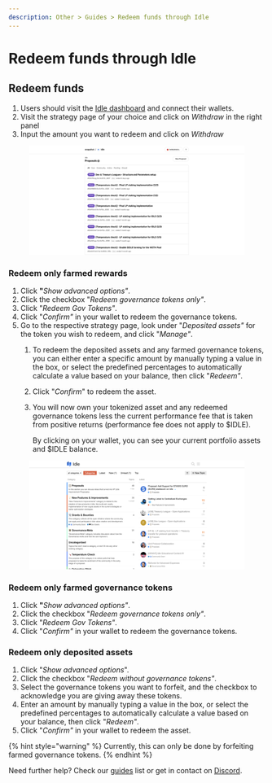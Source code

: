 ```yaml
---
description: Other > Guides > Redeem funds through Idle
---
```


# Redeem funds through Idle

## Redeem funds

1. Users should visit the [Idle dashboard](https://app.idle.finance/#/dashboard) and connect their wallets.
2. Visit the strategy page of your choice and click on _Withdraw_ in the right panel
3. Input the amount you want to redeem and click on _Withdraw_

<figure><img src="../../.gitbook/assets/image (3).png" alt=""><figcaption></figcaption></figure>

### Redeem only **farmed rewards**

1. Click **"**_Show advanced options"_.
2. Click the checkbox "_Redeem governance tokens only"_.
3. Click "_Redeem Gov Tokens"_.
4. Click "_Confirm"_ in your wallet to redeem the governance tokens.
5. Go to the respective strategy page, look under "_Deposited assets"_ for the token you wish to redeem, and click "_Manage"_.
   1. To redeem the deposited assets and any farmed governance tokens, you can either enter a specific amount by manually typing a value in the box, or select the predefined percentages to automatically calculate a value based on your balance, then click "_Redeem"_.
   2. Click "_Confirm_" to redeem the asset.
   3.  You will now own your tokenized asset and any redeemed governance tokens less the current performance fee that is taken from positive returns (performance fee does not apply to $IDLE).&#x20;

       By clicking on your wallet, you can see your current portfolio assets and $IDLE balance.

<figure><img src="../../.gitbook/assets/image (2) (1).png" alt=""><figcaption></figcaption></figure>

### Redeem only **farmed governance tokens**

1. Click **"**_Show advanced options"_.
2. Click the checkbox "_Redeem governance tokens only"_.
3. Click "_Redeem Gov Tokens"_.
4. Click "_Confirm"_ in your wallet to redeem the governance tokens.

### Redeem only **deposited assets**

1. Click "_Show advanced options_".
2. Click the checkbox "_Redeem without governance tokens"_.
3. Select the governance tokens you want to forfeit, and the checkbox to acknowledge you are giving away these tokens.
4. Enter an amount by manually typing a value in the box, or select the predefined percentages to automatically calculate a value based on your balance, then click "_Redeem"_.
5. Click "_Confirm"_ in your wallet to redeem the asset.

{% hint style="warning" %}
Currently, this can only be done by forfeiting farmed governance tokens.
{% endhint %}



Need further help? Check our [guides](./) list or get in contact on [Discord](https://discord.com/invite/mpySAJp).
